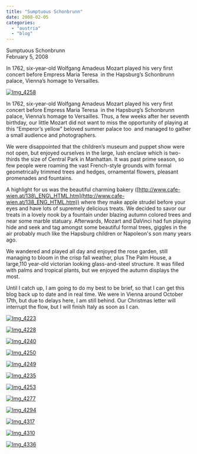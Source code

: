 ```yaml
---
title: "Sumptuous Schonbrunn"
date: 2008-02-05
categories: 
  - "austria"
  - "blog"
---
```


Sumptuous Schonbrunn  
February 5, 2008

In 1762, six-year-old Wolfgang Amadeus Mozart played his very first concert before Empress Maria Teresa  in the Hapsburg’s Schonbrunn palace, Vienna’s homage to Versailles.

<!--more-->

[![Img_4258](https://pub-ac94b3f306b24c0dba4238943c97f2e1.r2.dev/soultravelers3/images/2008/02/23/img_4258.png "Img_4258")](https://pub-ac94b3f306b24c0dba4238943c97f2e1.r2.dev/photos/uncategorized/2008/02/23/img_4258.png)

In 1762, six-year-old Wolfgang Amadeus Mozart played his very first concert before Empress Maria Teresa  in the Hapsburg’s Schonbrunn palace, Vienna’s homage to Versailles. Thus, a few weeks after her seventh birthday, our little Mozart did not want to miss the opportunity of playing at this “Emperor’s yellow” beloved summer palace too  and managed to gather a small audience and photographers.

We were disappointed that the children’s museum and puppet show were not open, but enjoyed ourselves in the large, lush enclave which is two-thirds the size of Central Park in Manhattan. It was past prime season, so few people were roaming the vast French-style grounds with formal geometrically trimmed trees and hedges, ornamental flowers, pleasant promenades and fountains.

A highlight for us was the beautiful charming bakery ([http://www.cafe-wien.at/138\_ENG\_HTML.htm](http://www.cafe-wien.at/138_ENG_HTML.htm)) where they make apple strudel before your eyes and have lots of supremely delicious treats. We decided to savor our treats in a lovely nook by a fountain under blazing autumn colored trees and near some marble statuary. Afterwards, Mozart and DaVinci had fun playing hide and seek and tag amongst some beautiful formal trees, giggles in the air probably much like the Hapsburg children or Napoleon's son many years ago.

We wandered and played all day and enjoyed the rose garden, still managing to bloom in the crisp fall weather, plus The Palm House, a large,110 year-old victorian looking glass-and-steel structure. It was filled with palms and tropical plants, but we enjoyed the autumn displays the most.

Until I catch up, I am going to do my best to be brief, so that I can get this blog back up to date and in real time. We were in Vienna around October 17th, but due to delays here, I am still behind. Our Christmas letter will interrupt the flow, but I will finish Italy as soon as I can.

[![Img_4223](https://pub-ac94b3f306b24c0dba4238943c97f2e1.r2.dev/soultravelers3/images/2008/02/23/img_4223.png "Img_4223")](https://pub-ac94b3f306b24c0dba4238943c97f2e1.r2.dev/photos/uncategorized/2008/02/23/img_4223.png)

[![Img_4228](https://pub-ac94b3f306b24c0dba4238943c97f2e1.r2.dev/soultravelers3/images/2008/02/23/img_4228.png "Img_4228")](https://pub-ac94b3f306b24c0dba4238943c97f2e1.r2.dev/photos/uncategorized/2008/02/23/img_4228.png)

[![Img_4240](https://pub-ac94b3f306b24c0dba4238943c97f2e1.r2.dev/soultravelers3/images/2008/02/23/img_4240.png "Img_4240")](https://pub-ac94b3f306b24c0dba4238943c97f2e1.r2.dev/photos/uncategorized/2008/02/23/img_4240.png)

[![Img_4250](https://pub-ac94b3f306b24c0dba4238943c97f2e1.r2.dev/soultravelers3/images/2008/02/23/img_4250.png "Img_4250")](https://pub-ac94b3f306b24c0dba4238943c97f2e1.r2.dev/photos/uncategorized/2008/02/23/img_4250.png)

[![Img_4249](https://pub-ac94b3f306b24c0dba4238943c97f2e1.r2.dev/soultravelers3/images/2008/02/23/img_4249.png "Img_4249")](https://pub-ac94b3f306b24c0dba4238943c97f2e1.r2.dev/photos/uncategorized/2008/02/23/img_4249.png)

[![Img_4235](https://pub-ac94b3f306b24c0dba4238943c97f2e1.r2.dev/soultravelers3/images/2008/02/23/img_4235.png "Img_4235")](https://pub-ac94b3f306b24c0dba4238943c97f2e1.r2.dev/photos/uncategorized/2008/02/23/img_4235.png)

[![Img_4253](https://pub-ac94b3f306b24c0dba4238943c97f2e1.r2.dev/soultravelers3/images/2008/02/23/img_4253.png "Img_4253")](https://pub-ac94b3f306b24c0dba4238943c97f2e1.r2.dev/photos/uncategorized/2008/02/23/img_4253.png)

[![Img_4277](https://pub-ac94b3f306b24c0dba4238943c97f2e1.r2.dev/soultravelers3/images/2008/02/23/img_4277.png "Img_4277")](https://pub-ac94b3f306b24c0dba4238943c97f2e1.r2.dev/photos/uncategorized/2008/02/23/img_4277.png)

[![Img_4294](https://pub-ac94b3f306b24c0dba4238943c97f2e1.r2.dev/soultravelers3/images/2008/02/23/img_4294.png "Img_4294")](https://pub-ac94b3f306b24c0dba4238943c97f2e1.r2.dev/photos/uncategorized/2008/02/23/img_4294.png)

[![Img_4317](https://pub-ac94b3f306b24c0dba4238943c97f2e1.r2.dev/soultravelers3/images/2008/02/23/img_4317.png "Img_4317")](https://pub-ac94b3f306b24c0dba4238943c97f2e1.r2.dev/photos/uncategorized/2008/02/23/img_4317.png)

[![Img_4310](https://pub-ac94b3f306b24c0dba4238943c97f2e1.r2.dev/soultravelers3/images/2008/02/23/img_4310.png "Img_4310")](https://pub-ac94b3f306b24c0dba4238943c97f2e1.r2.dev/photos/uncategorized/2008/02/23/img_4310.png)

[![Img_4336](https://pub-ac94b3f306b24c0dba4238943c97f2e1.r2.dev/soultravelers3/images/2008/02/23/img_4336.png "Img_4336")](https://pub-ac94b3f306b24c0dba4238943c97f2e1.r2.dev/photos/uncategorized/2008/02/23/img_4336.png)
